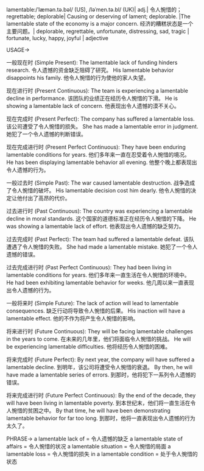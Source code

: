 lamentable:/ˈlæmən.tə.bəl/ (US), /ləˈmen.tə.bl/ (UK)| adj.| 令人惋惜的； regrettable; deplorable|  Causing or deserving of lament; deplorable. |The lamentable state of the economy is a major concern. 经济的糟糕状态是一个主要问题。|  deplorable, regrettable, unfortunate, distressing, sad, tragic | fortunate, lucky, happy, joyful | adjective


USAGE->

一般现在时 (Simple Present):
The lamentable lack of funding hinders research.  令人遗憾的资金缺乏阻碍了研究。
His lamentable behavior disappoints his family. 他令人惋惜的行为使他的家人失望。


现在进行时 (Present Continuous):
The team is experiencing a lamentable decline in performance.  该团队的业绩正在经历令人惋惜的下滑。
He is showing a lamentable lack of concern. 他表现出令人遗憾的漠不关心。


现在完成时 (Present Perfect):
The company has suffered a lamentable loss. 该公司遭受了令人惋惜的损失。
She has made a lamentable error in judgment. 她犯了一个令人遗憾的判断错误。


现在完成进行时 (Present Perfect Continuous):
They have been enduring lamentable conditions for years. 他们多年来一直在忍受着令人惋惜的境况。
He has been displaying lamentable behavior all evening. 他整个晚上都表现出令人遗憾的行为。


一般过去时 (Simple Past):
The war caused lamentable destruction. 战争造成了令人惋惜的破坏。
His lamentable decision cost him dearly. 他令人惋惜的决定让他付出了高昂的代价。


过去进行时 (Past Continuous):
The country was experiencing a lamentable decline in moral standards.  这个国家的道德标准正在经历令人惋惜的下降。
He was showing a lamentable lack of effort. 他表现出令人遗憾的缺乏努力。


过去完成时 (Past Perfect):
The team had suffered a lamentable defeat. 该队遭遇了令人惋惜的失败。
She had made a lamentable mistake. 她犯了一个令人遗憾的错误。


过去完成进行时 (Past Perfect Continuous):
They had been living in lamentable conditions for years. 他们多年来一直生活在令人惋惜的环境中。
He had been exhibiting lamentable behavior for weeks. 他几周以来一直表现出令人遗憾的行为。


一般将来时 (Simple Future):
The lack of action will lead to lamentable consequences.  缺乏行动将导致令人惋惜的后果。
His inaction will have a lamentable effect. 他的不作为将产生令人惋惜的影响。


将来进行时 (Future Continuous):
They will be facing lamentable challenges in the years to come.  在未来的几年里，他们将面临令人惋惜的挑战。
He will be experiencing lamentable difficulties. 他将经历令人惋惜的困难。


将来完成时 (Future Perfect):
By next year, the company will have suffered a lamentable decline.  到明年，该公司将遭受令人惋惜的衰退。
By then, he will have made a lamentable series of errors. 到那时，他将犯下一系列令人遗憾的错误。


将来完成进行时 (Future Perfect Continuous):
By the end of the decade, they will have been living in lamentable poverty. 到本世纪末，他们将一直生活在令人惋惜的贫困之中。
By that time, he will have been demonstrating lamentable behavior for far too long. 到那时，他将一直表现出令人遗憾的行为太久了。




PHRASE->
a lamentable lack of =  令人遗憾的缺乏
a lamentable state of affairs = 令人惋惜的状况
a lamentable situation =  令人惋惜的局面
a lamentable loss =  令人惋惜的损失
in a lamentable condition = 处于令人惋惜的状态

